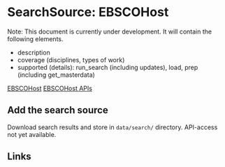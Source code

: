 # SearchSource: EBSCOHost

Note: This document is currently under development. It will contain the following elements.

- description
- coverage (disciplines, types of work)
- supported (details): run_search (including updates), load,  prep (including get_masterdata)

[EBSCOHost](https://search.ebscohost.com/)
[EBSCOHost APIs](https://developer.ebsco.com/getting-started/available-apis)

## Add the search source

Download search results and store in `data/search/` directory. API-access not yet available.

## Links
